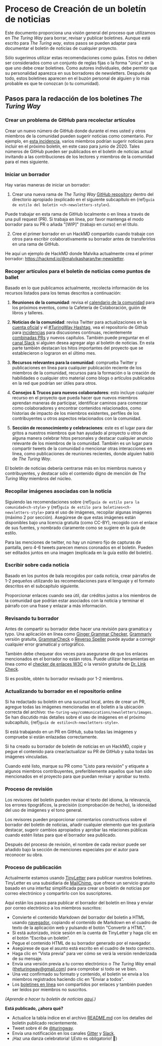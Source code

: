 # Proceso de Creación de un boletín de noticias

Este documento proporciona una visión general del proceso que utilizamos en _The Turing Way_ para borrar, revisar y publicar boletines. Aunque está escrito para _The Turing way_, estos pasos se pueden adaptar para documentar el boletín de noticias de cualquier proyecto.

Sólo sugerimos utilizar estas recomendaciones como guías. Estos no deben ser considerados como un conjunto de reglas fijas o la forma "única" en la que uno debe crear boletines. Como autores individuales, debe permitir que su personalidad aparezca en sus borradores de newsletters. Después de todo, estos boletines aparecen en el buzón personal de alguien y lo más probable es que te conozcan (o tu comunidad).

## Pasos para la redacción de los boletines _The Turing Way_

### Crear un problema de GitHub para recolectar artículos

Crear un nuevo número de GitHub donde durante el mes usted y otros miembros de la comunidad pueden sugerir noticias como comentario. Por ejemplo, en [esta incidencia](https://github.com/alan-turing-institute/the-turing-way/issues/1037), varios miembros podrían sugerir noticias para incluir en el próximo boletín, en este caso para junio de 2020. Tales números de GitHub pueden ser publicados en el boletín de noticias actual invitando a las contribuciones de los lectores y miembros de la comunidad para el mes siguiente.

### Iniciar un borrador

Hay varias maneras de iniciar un borrador:

1. Crear una nueva rama de _The Turing Way_ [GitHub repository](https://github.com/alan-turing-institute/the-turing-way/) dentro del directorio apropiado (explicado en el siguiente subcapítulo en {ref}`guía de estilo del boletín <ch-newsletters-style>`).

Puede trabajar en esta rama de GitHub localmente o en línea a través de una pull request (PR). Si trabaja en línea, por favor mantenga el modo borrador para su PR o añada "[WIP]" (trabajo en curso) en el título.

2. Cree el primer borrador en un HackMD compartido cuando trabaje con otros para escribir colaborativamente su borrador antes de transferirlos en una rama de GitHub.

He aquí un ejemplo de HackMD donde Malvika actualmente crea el primer borrador: https://hackmd.io/@malvikasharan/tw-newsletter.

### Recoger artículos para el boletín de noticias como puntos de ballet

Basado en lo que publicamos actualmente, recolecta información de los recursos listados para los temas descritos a continuación:

1. **Reuniones de la comunidad**: revisa el [calendario de la comunidad](https://calendar.google.com/calendar/embed?src=theturingway%40gmail.com&ctz=Europe%2FLondon) para los próximos eventos, como la Cafetería de Colaboración, guión de libros y talleres.

2. **Noticias de la comunidad**: revisa Twitter para actualizaciones en la [cuenta oficial](https://twitter.com/turingway) y el [#TuringWay Hashtag](https://twitter.com/hashtag/TuringWay?src=hashtag_click), vea el repositorio de Github para [incidencias](https://github.com/alan-turing-institute/the-turing-way/issues) para discusiones continuas, recientemente [combinadas PRs](https://github.com/alan-turing-institute/the-turing-way/pulls?q=is%3Apr+is%3Aclosed+sort%3Aupdated-desc) y nuevos capítulos. También puede preguntar en el [canal Slack](https://theturingway.slack.com) si alguien desea agregar algo al boletín de noticias. En esta parte también destacan los hitos importantes del proyecto que se establecieron o lograron en el último mes.

4. **Recursos relevantes para la comunidad**: comprueba Twitter y publicaciones en línea para cualquier publicación reciente de los miembros de la comunidad, recursos para la formación o la creación de habilidades o cualquier otro material como blogs o artículos publicados en la red que podrían ser útiles para otros.

5. **Consejos & Trucos para nuevos colaboradores**: esto incluye cualquier recurso en el proyecto que pueda hacer que nuevos miembros aprendan maneras de participar, identificar caminos para comenzar como colaboradores y encontrar contenidos relacionados, como historias de impacto de los miembros existentes, perfiles de los contribuyentes u otros aspectos relacionados con la comunidad.

6. **Sección de reconocimiento y celebraciones**: este es el lugar para dar gritos a nuestros miembros que han ayudado al proyecto u otros de alguna manera celebrar hitos personales y destacar cualquier anuncio relevante de los miembros de la comunidad. También es un lugar para compartir tweets de la comunidad o mencionar otras interacciones en línea, como publicaciones de reuniones recientes, donde alguien habló de _The Turing Way_.

El boletín de noticias debería centrarse más en los miembros nuevos y contribuyentes, y destacar sólo el contenido digno de mención de _The Turing Way_ miembros del núcleo.

### Recopilar imágenes asociadas con la noticia

Siguiendo las recomendaciones sobre {ref}`guía de estilo para la comunidad<ch-style>` y {ref}`guía de estilo para boletines<ch-newsletters-style>` para el uso de imágenes, recopilar algunas imágenes (máximo 2 por sección). Asegúrese de que estas imágenes están disponibles bajo una licencia gratuita (como CC-BY), recogido con el enlace de sus fuentes, y nombrado claramente como se sugiere en la guía de estilo.

Para las menciones de twitter, no hay un número fijo de capturas de pantalla, pero 4-6 tweets parecen menos coronados en el boletín. Pueden ser editados juntos en una imagen (explicada en la guía estilo del boletín).

### Escribir sobre cada noticia

Basado en los puntos de bala recogidos por cada noticia, crear párrafos de 1-2 pequeños utilizando las recomendaciones para el lenguaje y el formato descritos en el subcapítulo siguiente.

Proporcionar enlaces cuando sea útil, dar créditos justos a los miembros de la comunidad que podrían estar asociados con la noticia y terminar el párrafo con una frase y enlazar a más información.

### Revisando tu borrador

Antes de compartir su borrador debe hacer una revisión para gramática y typo. Una aplicación en línea como [Ginger Grammar Checker](https://www.gingersoftware.com/grammarcheck), [Grammarly](https://app.grammarly.com) versión gratuita, [GrammarCheck](https://www.grammarcheck.net/editor/) o [Reverso Speller](https://www.reverso.net/spell-checker/english-spelling-grammar/) puede ayudar a corregir cualquier error gramatical y ortográfico.

También debe chequear dos veces para asegurarse de que los enlaces mencionados en el borrador no están rotos. Puede utilizar herramientas en línea como el [checker de enlaces W3C](https://validator.w3.org/checklink) o la versión gratuita de [Dr. Link Check](https://www.drlinkcheck.com/).

Si es posible, obtén tu borrador revisado por 1-2 miembros.

### Actualizando tu borrador en el repositorio online

Si ha redactado su boletín en una sucursal local, antes de crear un PR, agregue todas las imágenes mencionadas en el boletín a la ubicación correcta del archivo: `the-turing-way/communications/newsletters/images`. Se han discutido más detalles sobre el uso de imágenes en el próximo subcapítulo, {ref}`guía de estilo<ch-newsletters-style>`.

Si está trabajando en un PR en GitHub, suba todas las imágenes y compruebe si están enlazadas correctamente.

Si ha creado su borrador de boletín de noticias en un HackMD, copie y pegue el contenido para crear/actualizar su PR de GitHub y suba todas las imágenes vinculadas.

Cuando esté listo, marque su PR como "Listo para revisión" y etiquete a algunos miembros contribuyentes, preferiblemente aquellos que han sido mencionados en el proyecto para que puedan revisar y aprobar su texto.

### Proceso de revisión

Los revisores del boletín pueden revisar el texto del idioma, la relevancia, los errores tipográficos, la precisión (comprobación de hecho), la idoneidad del uso de imágenes y el tono general.

Los revisores pueden proporcionar comentarios constructivos sobre el borrador del boletín de noticias, añadir cualquier elemento que les gustaría destacar, sugerir cambios apropiados y aprobar las relaciones públicas cuando estén listas para que el borrador sea publicado.

Después del proceso de revisión, el nombre de cada revisor puede ser añadido bajo la sección de menciones especiales por el autor para reconocer su obra.

### Proceso de publicación

Actualmente estamos usando [TinyLetter](https://tinyletter.com/) para publicar nuestros boletines. TinyLetter es una subsidiaria de [MailChimp](https://mailchimp.com/), que ofrece un servicio gratuito basado en una interfaz simplificada para crear un boletín de noticias por correo electrónico y compartirlo con los suscriptores.

Aquí están los pasos para publicar el borrador del boletín en línea y enviar por correo electrónico a los miembros suscritos:

- Convierte el contenido Markdown del borrador del boletín a HTML usando [navegador.](https://www.browserling.com/tools/markdown-to-html) copiando el contenido de Markdown en el cuadro de texto de la aplicación web y pulsando el botón "Convertir a HTML".
- Si está autorizado, inicie sesión en la cuenta de TinyLetter y haga clic en el botón “Escriba un boletín”.
- Pegue el contenido HTML de su borrador generado por el navegador.
- Asegúrese de que el asunto está escrito en el cuadro de texto correcto.
- Haga clic en “Vista previa” para ver cómo se verá la versión renderizada de su mensaje.
- Envía una versión previa a tu correo electrónico o _The Turing Way_ email (theturingway@gmail.com) para comprobar si todo se ve bien.
- Una vez confirmado su formato y contenido, el boletín se envía a los miembros registrados haciendo clic en "Enviar a todos".
- Los [boletines en línea](https://tinyletter.com/TuringWay/) son compartidos por enlaces y también pueden ser leídos por miembros no suscritos.

*(Aprende a hacer tu boletín de noticias [aquí](https://www.sitepoint.com/how-start-a-newsletter-in-minutes-with-tinyletter/).)*

 **Está publicado, ¿ahora qué?**

- Actualice la tabla índice en el archivo [README.md](https://github.com/alan-turing-institute/the-turing-way/blob/main/communications/newsletters/README.md) con los detalles del boletín publicado recientemente.
- Tweet sobre él de [@turingway](https://twitter.com/turingway).
- Envía una notificación en los canales [Gitter](https://gitter.im/alan-turing-institute/the-turing-way) y [Slack](https://theturingway.slack.com).
- ¡Haz una danza celebratoria! (¡Esto es obligatorio! 💃)
